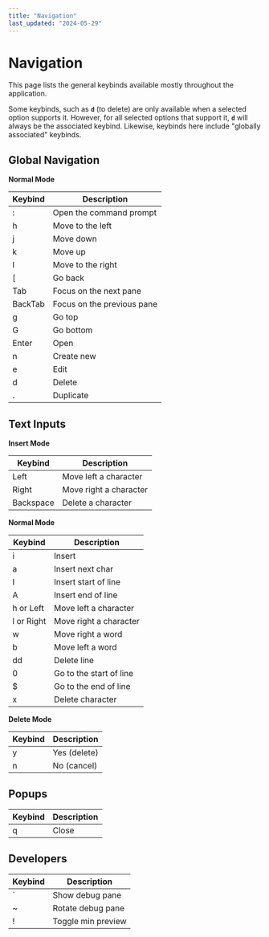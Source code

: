 ```yaml
---
title: "Navigation"
last_updated: "2024-05-29"
---
```


# Navigation

This page lists the general keybinds available mostly throughout the application.

Some keybinds, such as **`d`** (to delete) are only available when a selected option supports it. However, for all selected options that support it, **`d`** will always be the associated keybind. Likewise, keybinds here include "globally associated" keybinds.

## Global Navigation

**Normal Mode**

| Keybind | Description                |
| ------- | -------------------------- |
| :       | Open the command prompt    |
| h       | Move to the left           |
| j       | Move down                  |
| k       | Move up                    |
| l       | Move to the right          |
| [       | Go back                    |
| Tab     | Focus on the next pane     |
| BackTab | Focus on the previous pane |
| g       | Go top                     |
| G       | Go bottom                  |
| Enter   | Open                       |
| n       | Create new                 |
| e       | Edit                       |
| d       | Delete                     |
| .       | Duplicate                  |

## Text Inputs

**Insert Mode**

| Keybind   | Description            |
| --------- | ---------------------- |
| Left      | Move left a character  |
| Right     | Move right a character |
| Backspace | Delete a character     |

**Normal Mode**

| Keybind    | Description             |
| ---------- | ----------------------- |
| i          | Insert                  |
| a          | Insert next char        |
| I          | Insert start of line    |
| A          | Insert end of line      |
| h or Left  | Move left a character   |
| l or Right | Move right a character  |
| w          | Move right a word       |
| b          | Move left a word        |
| dd         | Delete line             |
| 0          | Go to the start of line |
| $          | Go to the end of line   |
| x          | Delete character        |

**Delete Mode**

| Keybind | Description  |
| ------- | ------------ |
| y       | Yes (delete) |
| n       | No (cancel)  |

## Popups

| Keybind | Description |
| ------- | ----------- |
| q       | Close       |

## Developers

| Keybind | Description        |
| ------- | ------------------ |
| `       | Show debug pane    |
| ~       | Rotate debug pane  |
| !       | Toggle min preview |
